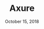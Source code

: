 ---
date: October 15, 2018
title: Axure
image: /static/img/tools/axure.png
link: https://www.axure.com/
description: Axure RP Pro is a wireframing, rapid prototyping, documentation and specification software tool aimed at web and desktop applications. 
---